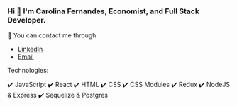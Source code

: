 ### Hi 👋 I'm Carolina Fernandes, Economist, and Full Stack Developer. 


💬 You can contact me through:
- [LinkedIn](linkedin.com/in/ana-carolina-fernandes-economist-developer)
- [Email](fernandes.carolina.ana@gmail.com)



Technologies:

✔️ JavaScript
✔️ React
✔️ HTML
✔️ CSS
✔️ CSS Modules
✔️ Redux
✔️ NodeJS & Express
✔️ Sequelize & Postgres

<!--
**ACarolinaF/ACarolinaF** is a ✨ _special_ ✨ repository because its `README.md` (this file) appears on your GitHub profile.

Here are some ideas to get you started:

- 🔭 I’m currently working on ...
- 🌱 I’m currently learning ...
- 👯 I’m looking to collaborate on ...
- 🤔 I’m looking for help with ...
- 💬 Ask me about ...
- 📫 How to reach me: ...
- 😄 Pronouns: ...
- ⚡ Fun fact: ...
-->
